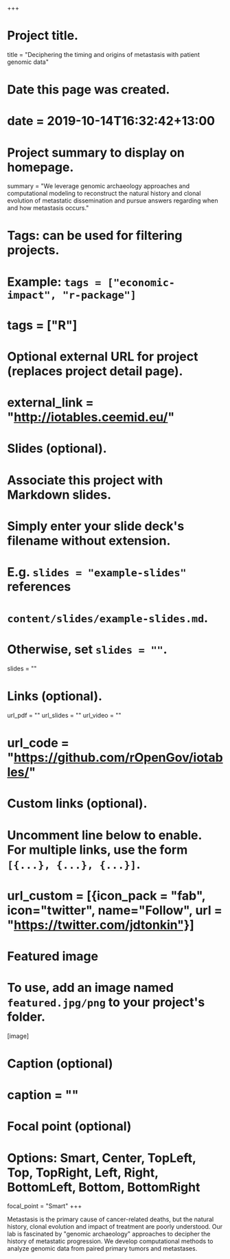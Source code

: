 +++
# Project title.
title = "Deciphering the timing and origins of metastasis with patient genomic data"

# Date this page was created.
# date = 2019-10-14T16:32:42+13:00

# Project summary to display on homepage.
summary = "We leverage genomic archaeology approaches and computational modeling to reconstruct the natural history and clonal evolution of metastatic dissemination and pursue answers regarding when and how metastasis occurs."

# Tags: can be used for filtering projects.
# Example: `tags = ["economic-impact", "r-package"]`
# tags = ["R"]

# Optional external URL for project (replaces project detail page).
# external_link = "http://iotables.ceemid.eu/"

# Slides (optional).
#   Associate this project with Markdown slides.
#   Simply enter your slide deck's filename without extension.
#   E.g. `slides = "example-slides"` references 
#   `content/slides/example-slides.md`.
#   Otherwise, set `slides = ""`.
slides = ""

# Links (optional).
url_pdf = ""
url_slides = ""
url_video = ""
# url_code = "https://github.com/rOpenGov/iotables/"

# Custom links (optional).
#   Uncomment line below to enable. For multiple links, use the form `[{...}, {...}, {...}]`.
# url_custom = [{icon_pack = "fab", icon="twitter", name="Follow", url = "https://twitter.com/jdtonkin"}]

# Featured image
# To use, add an image named `featured.jpg/png` to your project's folder. 
[image]
  # Caption (optional)
  # caption = ""
  
  # Focal point (optional)
  # Options: Smart, Center, TopLeft, Top, TopRight, Left, Right, BottomLeft, Bottom, BottomRight
  focal_point = "Smart"
+++

Metastasis is the primary cause of cancer-related deaths, but the natural history, clonal evolution and impact of treatment are poorly understood. Our lab is fascinated by "genomic archaeology" approaches to decipher the history of metastatic progression. We develop computational methods to analyze genomic data from paired primary tumors and metastases. 
